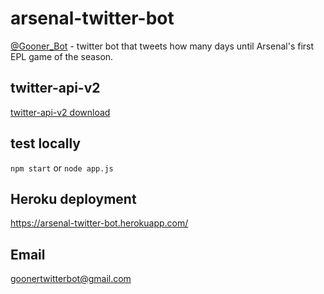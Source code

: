 # arsenal-twitter-bot

[@Gooner_Bot](https://twitter.com/Gooner_Bot) - twitter bot that tweets how many days until Arsenal's first EPL game of the season.

## twitter-api-v2

[twitter-api-v2 download](https://www.npmjs.com/package/twitter-api-v2)

## test locally

`npm start` or `node app.js`

## Heroku deployment

https://arsenal-twitter-bot.herokuapp.com/

## Email

goonertwitterbot@gmail.com
